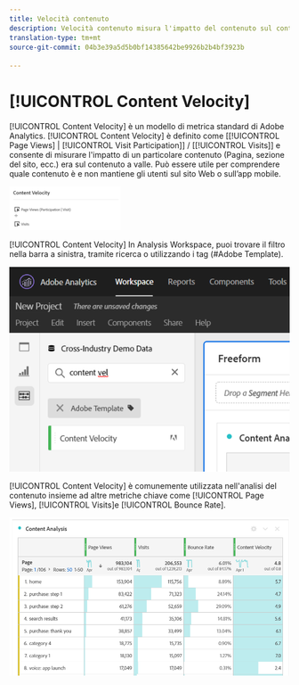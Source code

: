 ```yaml
---
title: Velocità contenuto
description: Velocità contenuto misura l'impatto del contenuto sul contenuto a valle.
translation-type: tm+mt
source-git-commit: 04b3e39a5d5b0bf14385642be9926b2b4bf3923b

---
```



# [!UICONTROL Content Velocity]

[!UICONTROL Content Velocity] è un modello di metrica standard di Adobe Analytics. [!UICONTROL Content Velocity] è definito come [[!UICONTROL Page Views] | [!UICONTROL Visit Participation]] / [[!UICONTROL Visits]] e consente di misurare l&#39;impatto di un particolare contenuto (Pagina, sezione del sito, ecc.) era sul contenuto a valle. Può essere utile per comprendere quale contenuto è e non mantiene gli utenti sul sito Web o sull’app mobile.

![](assets/cont-velo-1.png)

[!UICONTROL Content Velocity] In Analysis Workspace, puoi trovare il filtro nella barra a sinistra, tramite ricerca o utilizzando i tag (#Adobe Template).

![](assets/cont-velo-2.png)

[!UICONTROL Content Velocity] è comunemente utilizzata nell&#39;analisi del contenuto insieme ad altre metriche chiave come [!UICONTROL Page Views], [!UICONTROL Visits]e [!UICONTROL Bounce Rate].

![](assets/cont-velo-3.png)